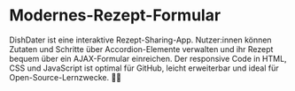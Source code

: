 # Modernes-Rezept-Formular
DishDater ist eine interaktive Rezept-Sharing-App. Nutzer:innen können Zutaten und Schritte über Accordion-Elemente verwalten und ihr Rezept bequem über ein AJAX-Formular einreichen. Der responsive Code in HTML, CSS und JavaScript ist optimal für GitHub, leicht erweiterbar und ideal für Open-Source-Lernzwecke. 🍲📜
